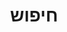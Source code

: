 ---
title: "חיפוש"
slug: "search"
layout: "search"
outputs:
    - html
    - json
menu:
    main:
        weight: 3
        params: 
            icon: search
---